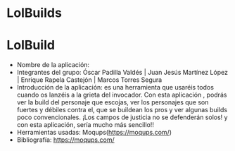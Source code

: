 # LolBuilds

# LolBuild

* Nombre de la aplicación: 
* Integrantes del grupo: Óscar Padilla Valdés | Juan Jesús Martínez López | Enrique Rapela Castejón | Marcos Torres Segura
* Introducción de la aplicación: es una herramienta que usaréis todos cuando os lanzéis a la grieta del invocador. Con esta aplicación , podrás ver la build del personaje que escojas, ver los personajes que son fuertes y débiles contra el, que se buildean los pros  y ver algunas builds poco convencionales. ¡Los campos de justicia no se defenderán solos! y con esta aplicación, sería mucho más sencillo!!
* Herramientas usadas: Moqups(https://moqups.com/)
* Bibliografía: https://moqups.com/ 

